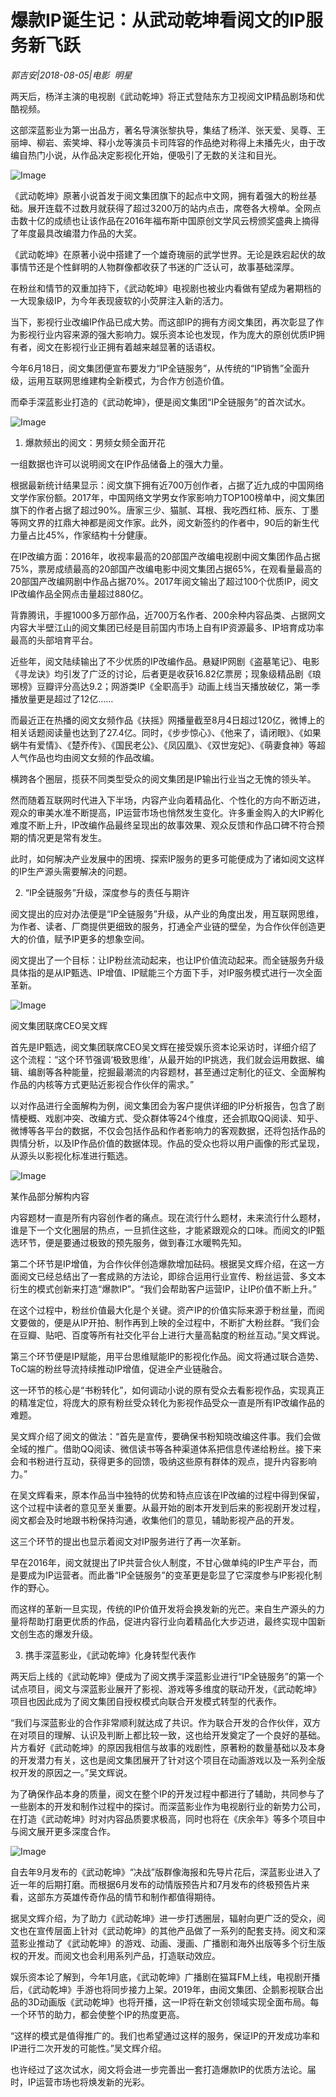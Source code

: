 # 爆款IP诞生记：从武动乾坤看阅文的IP服务新飞跃

*郭吉安|2018-08-05|电影 
                                                明星*

两天后，杨洋主演的电视剧《武动乾坤》将正式登陆东方卫视阅文IP精品剧场和优酷视频。

这部深蓝影业为第一出品方，著名导演张黎执导，集结了杨洋、张天爱、吴尊、王丽坤、柳岩、索笑坤、释小龙等演员卡司阵容的作品绝对称得上未播先火，由于改编自热门小说，从作品决定影视化开始，便吸引了无数的关注和目光。

![Image](http://p3.pstatp.com/large/pgc-image/153351653827001c75e34fb)

《武动乾坤》原著小说首发于阅文集团旗下的起点中文网，拥有着强大的粉丝基础。展开连载不过数月就获得了超过3200万的站内点击，席卷各大榜单。全网点击数十亿的成绩也让该作品在2016年福布斯中国原创文学风云榜颁奖盛典上摘得了年度最具改编潜力作品的大奖。

《武动乾坤》在原著小说中搭建了一个雄奇瑰丽的武学世界。无论是跌宕起伏的故事情节还是个性鲜明的人物群像都收获了书迷的广泛认可，故事基础深厚。

在粉丝和情节的双重加持下，《武动乾坤》电视剧也被业内看做有望成为暑期档的一大现象级IP，为今年表现疲软的小荧屏注入新的活力。

当下，影视行业改编IP作品已成大势。而这部IP的拥有方阅文集团，再次彰显了作为影视行业内容来源的强大影响力。娱乐资本论也发现，作为庞大的原创优质IP拥有者，阅文在影视行业正拥有着越来越显著的话语权。

今年6月18日，阅文集团便宣布要发力“IP全链服务”，从传统的“IP销售”全面升级，运用互联网思维建构全新模式，为合作方创造价值。

而牵手深蓝影业打造的《武动乾坤》，便是阅文集团“IP全链服务”的首次试水。

![Image](http://p3.pstatp.com/large/pgc-image/15335165385423606a1ac11)

1. 爆款频出的阅文：男频女频全面开花

一组数据也许可以说明阅文在IP作品储备上的强大力量。

根据最新统计结果显示：阅文旗下拥有近700万创作者，占据了近九成的中国网络文学作家份额。2017年，中国网络文学男女作家影响力TOP100榜单中，阅文集团旗下的作者占据了超过90%。唐家三少、猫腻、耳根、我吃西红柿、辰东、丁墨等网文界的扛鼎大神都是阅文作家。此外，阅文新签约的作者中，90后的新生代力量占比45%，作家结构十分健康。

在IP改编方面：2016年，收视率最高的20部国产改编电视剧中阅文集团作品占据75%，票房成绩最高的20部国产改编电影中阅文集团占据65%，在观看量最高的20部国产改编网剧中作品占据70%。2017年阅文输出了超过100个优质IP，阅文IP改编作品全网点击量超过880亿。

背靠腾讯，手握1000多万部作品，近700万名作者、200余种内容品类、占据网文内容大半壁江山的阅文集团已经是目前国内市场上自有IP资源最多、IP培育成功率最高的头部培育平台。

近些年，阅文陆续输出了不少优质的IP改编作品。悬疑IP网剧《盗墓笔记》、电影《寻龙诀》均引发了广泛的讨论，后者更是收获16.82亿票房；现象级精品剧《琅琊榜》豆瓣评分高达9.2；网游类IP《全职高手》动画上线当天播放破亿，第一季播放量更是超过了12亿……

而最近正在热播的阅文女频作品《扶摇》网播量截至8月4日超过120亿，微博上的相关话题阅读量也达到了27.4亿。同时，《步步惊心》、《他来了，请闭眼》、《如果蜗牛有爱情》、《楚乔传》、《国民老公》、《凤囚凰》、《双世宠妃》、《萌妻食神》等超人气作品也均由阅文女频的作品改编。

横跨各个圈层，揽获不同类型受众的阅文集团是IP输出行业当之无愧的领头羊。

然而随着互联网时代进入下半场，内容产业向着精品化、个性化的方向不断迈进，观众的审美水准不断提高，IP运营市场也悄然发生变化。许多重金购入的大IP孵化难度不断上升，IP改编作品最终呈现出的故事效果、观众反馈和作品口碑不符合预期的情况更是常有发生。

此时，如何解决产业发展中的困境、探索IP服务的更多可能便成为了诸如阅文这样的IP生产源头需要解决的问题。

2. “IP全链服务”升级，深度参与的责任与期许

阅文提出的应对办法便是“IP全链服务”升级，从产业的角度出发，用互联网思维，为作者、读者、厂商提供更细致的服务，打通全产业链的壁垒，为合作伙伴创造更大的价值，赋予IP更多的想象空间。

阅文提出了一个目标：让IP粉丝流动起来，也让IP价值流动起来。而全链服务升级具体指的是从IP甄选、IP增值、IP赋能三个方面下手，对IP服务模式进行一次全面革新。

![Image](http://p9.pstatp.com/large/pgc-image/1533516538241f448ff5771)

阅文集团联席CEO吴文辉

首先是IP甄选，阅文集团联席CEO吴文辉在接受娱乐资本论采访时，详细介绍了这个流程：“这个环节强调‘极致思维’，从最开始的IP挑选，我们就会运用数据、编辑、编剧等各种能量，挖掘最潮流的内容题材，甚至通过定制化的征文、全面解构作品的内核等方式更贴近影视合作伙伴的需求。”

以对作品进行全面解构为例，阅文集团会为客户提供详细的IP分析报告，包含了剧情梗概、戏剧冲突、改编方式、受众群体等24个维度，还会抓取QQ阅读、知乎、微博等各平台的数据，不仅会包括作品和作者影响力的客观数据，还将包括作品的舆情分析，以及IP作品价值的数据体现。作品的受众也将以用户画像的形式呈现，从源头以影视化标准进行甄选。

![Image](http://p3.pstatp.com/large/pgc-image/153351653823881be8b0884)

某作品部分解构内容

内容题材一直是所有内容创作者的痛点。现在流行什么题材，未来流行什么题材，谁是下一个文化圈层的热点，一旦抓住这些，才能紧跟观众的口味。而阅文的IP甄选环节，便是要通过极致的预先服务，做到春江水暖鸭先知。

第二个环节是IP增值，为合作伙伴创造爆款增加砝码。根据吴文辉介绍，在这一方面阅文已经总结出了一套成熟的方法论，即综合运用行业宣传、粉丝运营、多文本衍生的模式创新来打造“爆款IP”。“我们会帮助客户运营IP，让IP价值不断上升。”

在这个过程中，粉丝价值最大化是个关键。资产IP的价值实际来源于粉丝量，而阅文要做的，便是从IP开拍、制作再到上映的全过程中，不断扩大粉丝群。“我们会在豆瓣、贴吧、百度等所有社交化平台上进行大量高黏度的粉丝互动。”吴文辉说。

第三个环节便是IP赋能，用平台思维赋能IP的影视化作品。阅文将通过联合造势、ToC端的粉丝导流持续推动IP增值，促进全产业链融合。

这一环节的核心是“书粉转化”，如何调动小说的原有受众去看影视作品，实现真正的精准定位，将庞大的原有粉丝受众转化为影视作品受众一直是所有IP改编作品的难题。

吴文辉介绍了阅文的做法：“首先是宣传，要确保书粉知晓改编这件事。我们会做全域的推广。借助QQ阅读、微信读书等各种渠道体系把信息传递给粉丝。接下来会和书粉进行互动，获得更多的回馈，吸纳这些原有群体的观点，提升内容影响力。”

在吴文辉看来，原本作品当中独特的优势和特点应该在IP改编的过程中得到保留，这个过程中读者的意见至关重要。从最开始的剧本开发到后来的影视剧开发过程，阅文都会及时地跟书粉保持沟通，收集他们的意见，辅助影视产品的开发。

这三个环节的提出也显示着阅文对IP服务进行了再一次革新。

早在2016年，阅文就提出了IP共营合伙人制度，不甘心做单纯的IP生产平台，而是要成为IP运营者。而此番“IP全链服务”的变革更是彰显了它深度参与IP影视化制作的野心。

而这样的革新一旦实现，传统的IP价值开发将会换发新的光芒。来自生产源头的力量将帮助打磨更优质的作品，促进内容行业向着精品化大步迈进，最终实现中国新文创生态的爆发升级。

3. 携手深蓝影业，《武动乾坤》化身转型代表作

两天后上线的《武动乾坤》便成为了阅文携手深蓝影业进行“IP全链服务”的第一个试点项目，阅文与深蓝影业展开了影视、游戏等多维度的联动开发，《武动乾坤》项目也因此成为了阅文集团自授权模式向联合开发模式转型的代表作。

“我们与深蓝影业的合作非常顺利就达成了共识。作为联合开发的合作伙伴，双方在对项目的理解、认识及判断上都比较一致，这也给开发奠定了一个良好的基础。片方看好《武动乾坤》的原因我相信与故事的戏剧性，原著粉的数量基础以及本身的开发潜力有关，这也是阅文集团展开了针对这个项目在动画游戏以及一系列全版权开发的原因之一。”吴文辉说。

为了确保作品本身的质量，阅文在整个IP的开发过程中都进行了辅助，共同参与了一些剧本的开发和制作过程中的探讨。而深蓝影业作为电视剧行业的新势力公司，在打造《武动乾坤》时对内容品质要求极高，同时也将在《庆余年》等多个项目中与阅文展开更多深度合作。

![Image](http://p3.pstatp.com/large/pgc-image/1533516538350d2163901dc)

自去年9月发布的《武动乾坤》“决战”版群像海报和先导片花后，深蓝影业进入了近一年的后期打磨。而根据6月发布的动情版预告片和7月发布的终极预告片来看，这部东方英雄传奇作品的情节和制作都值得期待。

据吴文辉介绍，为了助力《武动乾坤》进一步打透圈层，辐射向更广泛的受众，阅文也在宣传层面上针对《武动乾坤》的其他产品做了一系列的配套支持。阅文和深蓝影业推动了《武动乾坤》的游戏、动画、漫画、广播剧和海外出版等多个衍生版权的开发。而阅文也会利用系列产品，打造联动效应。

娱乐资本论了解到，今年1月底，《武动乾坤》广播剧在猫耳FM上线，电视剧开播后，《武动乾坤》手游也将同步接力上架。2019年，由阅文集团、企鹅影视联合出品的3D动画版《武动乾坤》也将开播，这一IP将在新文创领域实现全面布局。每一个环节的助力，都会使整个IP的热度更高。

“这样的模式是值得推广的。我们也希望通过这样的服务，保证IP的开发成功率和IP进行二次开发的可能性。”吴文辉介绍。

也许经过了这次试水，阅文将会进一步完善出一套打造爆款IP的优质方法论。届时，IP运营市场也将焕发新的光彩。

